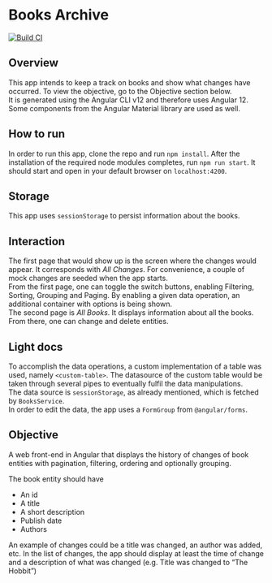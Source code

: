 # Books Archive

[![Build CI](https://github.com/3phase/books-archive/actions/workflows/build.yml/badge.svg)](https://github.com/3phase/books-archive/actions/workflows/build.yml)

## Overview
This app intends to keep a track on books and show what changes have occurred. To view the objective, go to the Objective section below.   
It is generated using the Angular CLI v12 and therefore uses Angular 12. Some components from the Angular Material library are used as well.   

## How to run
In order to run this app, clone the repo and run `npm install`. After the installation of the required node modules completes, run `npm run start`. It should start and open in your default browser on `localhost:4200`.

## Storage
This app uses `sessionStorage` to persist information about the books.

## Interaction
The first page that would show up is the screen where the changes would appear. It corresponds with _All Changes_. For convenience, a couple of mock changes are seeded when the app starts.   
From the first page, one can toggle the switch buttons, enabling Filtering, Sorting, Grouping and Paging. By enabling a given data operation, an additional container with options is being shown.   
The second page is _All Books_. It displays information about all the books. From there, one can change and delete entities.

## Light docs
To accomplish the data operations, a custom implementation of a table was used, namely `<custom-table>`. The datasource of the custom table would be taken through several pipes to eventually fulfil the data manipulations.   
The data source is `sessionStorage`, as already mentioned, which is fetched by `BooksService`.   
In order to edit the data, the app uses a `FormGroup` from `@angular/forms`.

## Objective
A web front-end in Angular that displays the history of changes of book entities with pagination, filtering, ordering and optionally grouping.

The book entity should have 
*	An id
* A title
*	A short description
*	Publish date
*	Authors

An example of changes could be a title was changed, an author was added, etc. In the list of changes, the app should display at least the time of change and a description of what was changed (e.g. Title was changed to “The Hobbit”)

